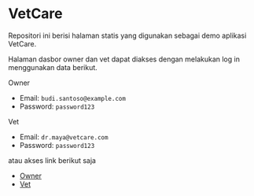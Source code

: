 # VetCare

Repositori ini berisi halaman statis yang digunakan sebagai demo aplikasi VetCare.

Halaman dasbor owner dan vet dapat diakses dengan melakukan log in menggunakan data berikut.

Owner

- Email: `budi.santoso@example.com`
- Password: `password123`

Vet

- Email: `dr.maya@vetcare.com`
- Password: `password123`

atau akses link berikut saja

- [Owner](https://vetcare72.github.io/demo/owner/owner.html)
- [Vet](https://vetcare72.github.io/demo/vet/vet.html)
